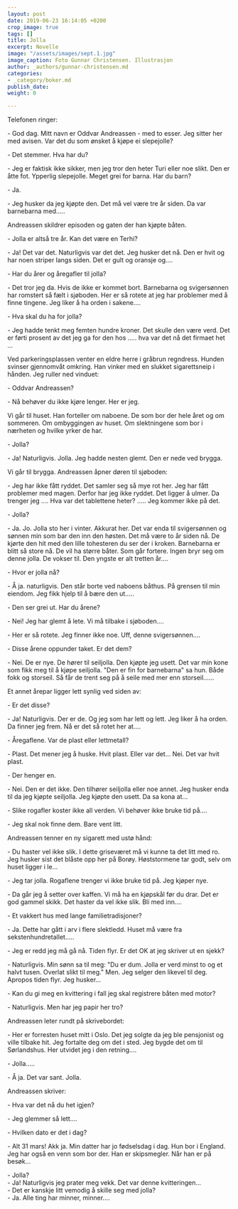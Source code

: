 ```yaml
---
layout: post
date: 2019-06-23 16:14:05 +0200
crop_image: true
tags: []
title: Jolla
excerpt: Novelle
image: "/assets/images/sept.1.jpg"
image_caption: Foto Gunnar Christensen. Illustrasjon
author: _authors/gunnar-christensen.md
categories:
- _category/boker.md
publish_date: 
weight: 0

---
```

Telefonen ringer:

\- God dag. Mitt navn er Oddvar Andreassen - med to esser. Jeg sitter her med avisen. Var det du som ønsket å kjøpe ei slepejolle?

\- Det stemmer. Hva har du?

\- Jeg er faktisk ikke sikker, men jeg tror den heter Turi eller noe slikt. Den er åtte fot. Ypperlig slepejolle. Meget grei for barna. Har du barn?

\- Ja.

\- Jeg husker da jeg kjøpte den. Det må vel være tre år siden. Da var barnebarna med.....

Andreassen skildrer episoden og gaten der han kjøpte båten.

\- Jolla er altså tre år. Kan det være en Terhi?

\- Ja! Det var det. Naturligvis var det det. Jeg husker det nå. Den er hvit og har noen striper langs siden. Det er gult og oransje og....

\- Har du årer og åregafler til jolla?

\- Det tror jeg da. Hvis de ikke er kommet bort. Barnebarna og svigersønnen har romstert så fælt i sjøboden. Her er så rotete at jeg har problemer med å finne tingene. Jeg liker å ha orden i sakene....

\- Hva skal du ha for jolla?

\- Jeg hadde tenkt meg femten hundre kroner. Det skulle den være verd. Det er førti prosent av det jeg ga for den hos ..... hva var det nå det firmaet het ...

Ved parkeringsplassen venter en eldre herre i gråbrun regndress. Hunden svinser gjennomvåt omkring. Han vinker med en slukket sigarettsneip i hånden. Jeg ruller ned vinduet:

\- Oddvar Andreassen?

\- Nå behøver du ikke kjøre lenger. Her er jeg.

Vi går til huset. Han forteller om naboene. De som bor der hele året og om sommeren. Om ombyggingen av huset. Om slektningene som bor i nærheten og hvilke yrker de har.

\- Jolla?

\- Ja! Naturligvis. Jolla. Jeg hadde nesten glemt. Den er nede ved brygga.

Vi går til brygga. Andreassen åpner døren til sjøboden:

\- Jeg har ikke fått ryddet. Det samler seg så mye rot her. Jeg har fått problemer med magen. Derfor har jeg ikke ryddet. Det ligger å ulmer. Da trenger jeg .... Hva var det tablettene heter? ..... Jeg kommer ikke på det.

\- Jolla?

\- Ja. Jo. Jolla sto her i vinter. Akkurat her. Det var enda til svigersønnen og sønnen min som bar den inn den høsten. Det må være to år siden nå. De kjørte den hit med den lille tohesteren du ser der i kroken. Barnebarna er blitt så store nå. De vil ha større båter. Som går fortere. Ingen bryr seg om denne jolla. De vokser til. Den yngste er alt tretten år....

\- Hvor er jolla nå?

\- Å ja. naturligvis. Den står borte ved naboens båthus. På grensen til min eiendom. Jeg fikk hjelp til å bære den ut.....

\- Den ser grei ut. Har du årene?

\- Nei! Jeg har glemt å lete. Vi må tilbake i sjøboden....

\- Her er så rotete. Jeg finner ikke noe. Uff, denne svigersønnen....

\- Disse årene oppunder taket. Er det dem?

\- Nei. De er nye. De hører til seiljolla. Den kjøpte jeg usett. Det var min kone som fikk meg til å kjøpe seiljolla. "Den er fin for barnebarna" sa hun. Både fokk og storseil. Så får de trent seg på å seile med mer enn storseil......

Et annet årepar ligger lett synlig ved siden av:

\- Er det disse?

\- Ja! Naturligvis. Der er de. Og jeg som har lett og lett. Jeg liker å ha orden. Da finner jeg frem. Nå er det så rotet her at....

\- Åregaflene. Var de plast eller lettmetall?

\- Plast. Det mener jeg å huske. Hvit plast. Eller var det... Nei. Det var hvit plast.

\- Der henger en.

\- Nei. Den er det ikke. Den tilhører seiljolla eller noe annet. Jeg husker enda til da jeg kjøpte seiljolla. Jeg kjøpte den usett. Da sa kona at...

\- Slike rogafler koster ikke all verden. Vi behøver ikke bruke tid på....

\- Jeg skal nok finne dem. Bare vent litt.

Andreassen tenner en ny sigarett med ustø hånd:

\- Du haster vel ikke slik. I dette griseværet må vi kunne ta det litt med ro. Jeg husker sist det blåste opp her på Borøy. Høststormene tar godt, selv om huset ligger i le...

\- Jeg tar jolla. Rogaflene trenger vi ikke bruke tid på. Jeg kjøper nye.

\- Da går jeg å setter over kaffen. Vi må ha en kjøpskål før du drar. Det er god gammel skikk. Det haster da vel ikke slik. Bli med inn....

\- Et vakkert hus med lange familietradisjoner?

\- Ja. Dette har gått i arv i flere slektledd. Huset må være fra sekstenhundretallet.....

\- Jeg er redd jeg må gå nå. Tiden flyr. Er det OK at jeg skriver ut en sjekk?

\- Naturligvis. Min sønn sa til meg: "Du er dum. Jolla er verd minst to og et halvt tusen. Overlat slikt til meg." Men. Jeg selger den likevel til deg. Apropos tiden flyr. Jeg husker...

\- Kan du gi meg en kvittering i fall jeg skal registrere båten med motor?

\- Naturligvis. Men har jeg papir her tro?

Andreassen leter rundt på skrivebordet:

\- Her er forresten huset mitt i Oslo. Det jeg solgte da jeg ble pensjonist og ville tilbake hit. Jeg fortalte deg om det i sted. Jeg bygde det om til Sørlandshus. Her utvidet jeg i den retning....

\- Jolla.....

\- Å ja. Det var sant. Jolla.

Andreassen skriver:

\- Hva var det nå du het igjen?

\- Jeg glemmer så lett....

\- Hvilken dato er det i dag?

\- Alt 31 mars! Akk ja. Min datter har jo fødselsdag i dag. Hun bor i England. Jeg har også en venn som bor der. Han er skipsmegler. Når han er på besøk...

\- Jolla?  
\- Ja! Naturligvis jeg prater meg vekk. Det var denne kvitteringen...  
\- Det er kanskje litt vemodig å skille seg med jolla?  
\- Ja. Alle ting har minner, minner....